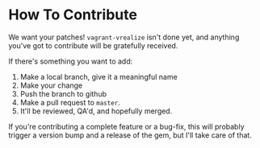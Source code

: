 # How To Contribute

We want your patches!  `vagrant-vrealize` isn't done yet, and anything
you've got to contribute will be gratefully received.

If there's something you want to add:

1. Make a local branch, give it a meaningful name
2. Make your change
3. Push the branch to github
4. Make a pull request to `master`.
5. It'll be reviewed, QA'd, and hopefully merged.

If you're contributing a complete feature or a bug-fix, this will
probably trigger a version bump and a release of the gem, but I'll
take care of that.
